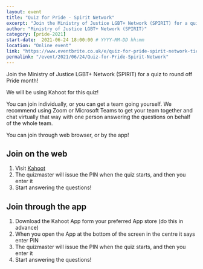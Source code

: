 ```yaml
---
layout: event
title: "Quiz for Pride - Spirit Network"
excerpt: "Join the Ministry of Justice LGBT+ Network (SPIRIT) for a quiz to round off Pride month!"
author: "Ministry of Justice LGBT+ Network (SPIRIT)"
category: [pride-2021]
start-date:  2021-06-24 18:00:00 # YYYY-MM-DD hh:mm
location: "Online event"
link: "https://www.eventbrite.co.uk/e/quiz-for-pride-spirit-network-tickets-155928204457"
permalink: "/event/2021/06/24/Quiz-for-Pride-Spirit-Network"
---
```


Join the Ministry of Justice LGBT+ Network (SPIRIT) for a quiz to round off Pride month!

We will be using Kahoot for this quiz!

You can join individually, or you can get a team going yourself. We recommend using Zoom or Microsoft Teams to get your team together and chat virtually that way with one person answering the questions on behalf of the whole team.

You can join through web browser, or by the app!

## Join on the web

1. Visit [Kahoot](https://kahoot.it/)
2. The quizmaster will issue the PIN when the quiz starts, and then you enter it
3. Start answering the questions!

## Join through the app

1. Download the Kahoot App form your preferred App store (do this in advance)
2. When you open the App at the bottom of the screen in the centre it says enter PIN
3. The quizmaster will issue the PIN when the quiz starts, and then you enter it
4. Start answering the questions!
